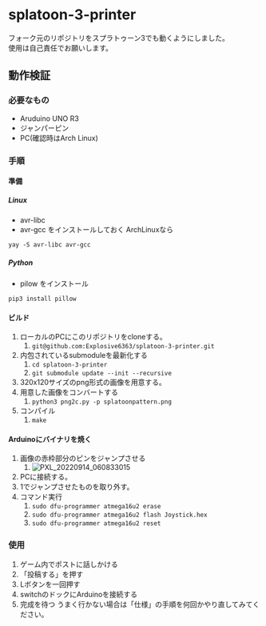 # splatoon-3-printer
フォーク元のリポジトリをスプラトゥーン3でも動くようにしました。  
使用は自己責任でお願いします。

## 動作検証
### 必要なもの
- Aruduino UNO R3
- ジャンパーピン
- PC(確認時はArch Linux)

### 手順
#### 準備
##### Linux
- avr-libc
- avr-gcc
をインストールしておく
ArchLinuxなら
```angular2html
yay -S avr-libc avr-gcc
```

##### Python
- pilow
をインストール
```angular2html
pip3 install pillow
```
#### ビルド
1. ローカルのPCにこのリポジトリをcloneする。
   1. `git@github.com:Explosive6363/splatoon-3-printer.git`
2. 内包されているsubmoduleを最新化する
   1. `cd splatoon-3-printer`
   2. `git submodule update --init --recursive`
3. 320x120サイズのpng形式の画像を用意する。
4. 用意した画像をコンバートする
   1. `python3 png2c.py -p splatoonpattern.png`
5. コンパイル
   1. `make`

#### Arduinoにバイナリを焼く
1. 画像の赤枠部分のピンをジャンプさせる
   1. ![PXL_20220914_060833015](https://user-images.githubusercontent.com/49982049/190075709-5ea909af-ed3d-4481-ba22-b3b421440ecd.jpg)
2. PCに接続する。
3. 1でジャンプさせたものを取り外す。
4. コマンド実行
   1. `sudo dfu-programmer atmega16u2 erase`
   2. `sudo dfu-programmer atmega16u2 flash Joystick.hex `
   3. `sudo dfu-programmer atmega16u2 reset`

### 使用
1. ゲーム内でポストに話しかける
2. 「投稿する」を押す
3. Lボタンを一回押す
4. switchのドックにArduinoを接続する
5. 完成を待つ
うまく行かない場合は「仕様」の手順を何回かやり直してみてください。
